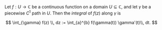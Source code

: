 Let $f: U \to \mathbb{C}$ be a continuous function on a domain $U \subseteq \mathbb{C}$, and let $\gamma$ be a piecewise $C^1$ path in $U$. Then the *integral* of $f(z)$ along $\gamma$ is 

$$
\int_{\gamma} f(z) \\, dz := \int_{a}^{b} f(\gamma(t)) \gamma'(t)\\, dt.
$$
